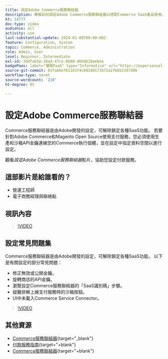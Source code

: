 ```yaml
---
title: 設定Adobe Commerce服務聯結器
description: 瞭解如何設定Adobe Commerce服務聯結器以搭配Commerce SaaS產品使用，以及瞭解如何解決常見問題。
kt: 14777
doc-type: video
audience: all
activity: use
last-substantial-update: 2024-01-09T00:00:00Z
feature: Configuration, System
topic: Commerce, Administration
role: Admin, User
level: Beginner, Intermediate
exl-id: 3ddfab5e-18a4-47ce-8b80-d66db10eebee
badgePaas: label="僅限PaaS" type="Informative" url="https://experienceleague.adobe.com/en/docs/commerce/user-guides/product-solutions" tooltip="僅適用於雲端專案(Adobe管理的PaaS基礎結構)和內部部署專案的Adobe Commerce 。"
source-git-commit: 03fab8e76116374c69240173572a276652197d9b
workflow-type: tm+mt
source-wordcount: '210'
ht-degree: 0%

---
```


# 設定Adobe Commerce服務聯結器

Commerce服務聯結器是由Adobe開發的設定，可解除鎖定各種SaaS功能。 若要針對Adobe Commerce和Magento Open Source使用支付服務，您必須使用生產和沙箱API金鑰連線您的Commerce執行個體，並在設定中指定資料空間以進行設定。

觀看&#x200B;_設定Adobe Commerce服務聯結器_&#x200B;影片，協助您設定付款服務。

## 這部影片是給誰看的？

- 營運工程師
- 電子商務經理與聯絡點

## 視訊內容

>[!VIDEO](https://video.tv.adobe.com/v/3425958?learn=on)

## 設定常見問題集

Commerce服務聯結器是由Adobe開發的設定，可解除鎖定各種SaaS功能。 以下是有關設定的部分常見問題：

- 修正無效或公開金鑰。
- 旋轉商店的API金鑰。
- 瀏覽設定Commerce服務聯結器的「SaaS識別碼」步驟。
- 疑難排解上線支付服務時的沙箱按鈕。
- UI中未載入Commerce Service Connector。

>[!VIDEO](https://video.tv.adobe.com/v/3425959?learn=on)

## 其他資源

- [Commerce服務聯結器](https://experienceleague.adobe.com/docs/commerce-merchant-services/user-guides/integration-services/saas.html){target="_blank"}
- [付款服務指南](https://experienceleague.adobe.com/docs/commerce-merchant-services/payment-services/guide-overview.html){target="+blank"}
- [Commerce服務聯結器](https://experienceleague.adobe.com/docs/commerce-merchant-services/user-guides/integration-services/saas.html){target="+blank"}
